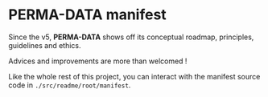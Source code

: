 # **PERMA-DATA** manifest
Since the v5, **PERMA-DATA** shows off its conceptual roadmap, principles, guidelines and ethics.

Advices and improvements are more than welcomed !

Like the whole rest of this project, you can interact with the manifest source code in `./src/readme/root/manifest`.